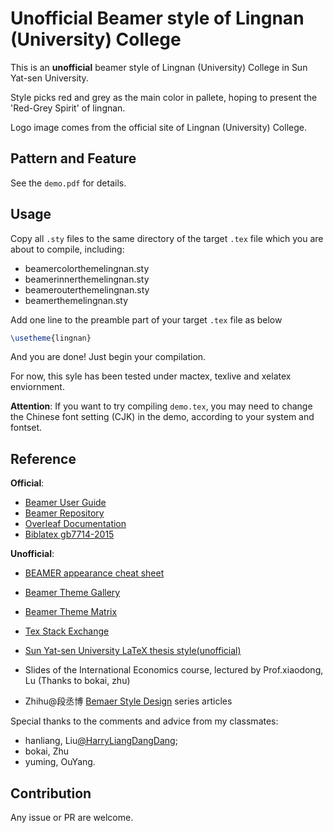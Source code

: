 # Unofficial Beamer style of Lingnan (University) College

This is an **unofficial** beamer style of Lingnan (University) College in Sun Yat-sen University.

Style picks red and grey as the main color in pallete, hoping to present the 'Red-Grey Spirit' of lingnan.

Logo image comes from the official site of Lingnan  (University)  College.



## Pattern and Feature

See the `demo.pdf` for details.



## Usage

Copy all  `.sty` files to the same directory of the target `.tex` file which you are about to compile, including:

- beamercolorthemelingnan.sty
- beamerinnerthemelingnan.sty
- beamerouterthemelingnan.sty
- beamerthemelingnan.sty

Add one line to the preamble part of your target `.tex` file as below

```latex
\usetheme{lingnan}
```

And you are done! Just begin your compilation.



For now, this syle has been tested under mactex, texlive and xelatex enviornment.

**Attention**: If you want to try compiling `demo.tex`, you may need to change the Chinese font setting (CJK) in the demo, according to your system and fontset.



## Reference

**Official**:

- [Beamer User Guide](https://mirror.bjtu.edu.cn/CTAN/macros/latex/contrib/beamer/doc/beameruserguide.pdf)
- [Beamer Repository](https://github.com/josephwright/beamer)
- [Overleaf Documentation](https://www.overleaf.com/learn)
- [Biblatex gb7714-2015](https://ctan.math.illinois.edu/macros/latex/contrib/biblatex-contrib/biblatex-gb7714-2015/biblatex-gb7714-2015.pdf)

**Unofficial**:

- [BEAMER appearance cheat sheet](http://www.cpt.univ-mrs.fr/~masson/latex/Beamer-appearance-cheat-sheet.pdf)
- [Beamer Theme Gallery](https://deic-web.uab.cat/~iblanes/beamer_gallery/index.html)
- [Beamer Theme Matrix](https://hartwork.org/beamer-theme-matrix/)
- [Tex Stack Exchange](https://tex.stackexchange.com/)
- [Sun Yat-sen University LaTeX thesis style(unofficial)](https://github.com/sysu/thesis)

- Slides of the International Economics course, lectured by Prof.xiaodong, Lu (Thanks to bokai, zhu)
- Zhihu@段丞博  [Bemaer Style Design](https://zhuanlan.zhihu.com/p/134242281) series articles



Special thanks to the comments and advice from my classmates:

- hanliang, Liu[@HarryLiangDangDang](https://github.com/HarryLiangDangDang);
- bokai, Zhu
- yuming, OuYang.



## Contribution

Any issue or PR are welcome.
